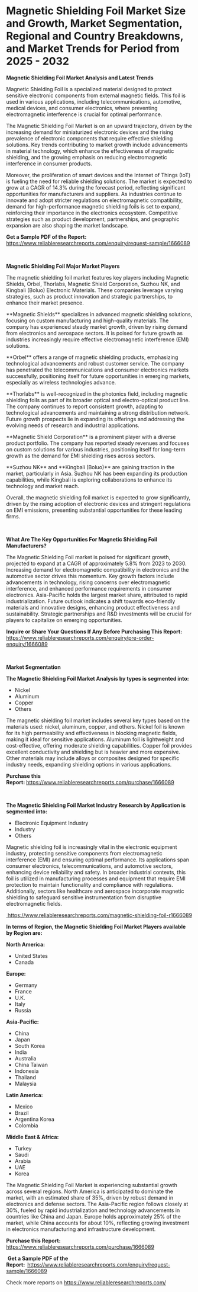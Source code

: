<p><h1>Magnetic Shielding Foil Market Size and Growth, Market Segmentation, Regional and Country Breakdowns, and Market Trends for Period from 2025 -  2032</h1></p><p><strong>Magnetic Shielding Foil Market Analysis and Latest Trends</strong></p>
<p><p>Magnetic Shielding Foil is a specialized material designed to protect sensitive electronic components from external magnetic fields. This foil is used in various applications, including telecommunications, automotive, medical devices, and consumer electronics, where preventing electromagnetic interference is crucial for optimal performance.</p><p>The Magnetic Shielding Foil Market is on an upward trajectory, driven by the increasing demand for miniaturized electronic devices and the rising prevalence of electronic components that require effective shielding solutions. Key trends contributing to market growth include advancements in material technology, which enhance the effectiveness of magnetic shielding, and the growing emphasis on reducing electromagnetic interference in consumer products.</p><p>Moreover, the proliferation of smart devices and the Internet of Things (IoT) is fueling the need for reliable shielding solutions. The market is expected to grow at a CAGR of 14.3% during the forecast period, reflecting significant opportunities for manufacturers and suppliers. As industries continue to innovate and adopt stricter regulations on electromagnetic compatibility, demand for high-performance magnetic shielding foils is set to expand, reinforcing their importance in the electronics ecosystem. Competitive strategies such as product development, partnerships, and geographic expansion are also shaping the market landscape.</p></p>
<p><strong>Get a Sample PDF of the Report:&nbsp;</strong> <a href="https://www.reliableresearchreports.com/enquiry/request-sample/1666089?utm_campaign=2788&utm_medium=2&utm_source=Github&utm_content=ia&utm_term=06032025&utm_id=magnetic-shielding-foil">https://www.reliableresearchreports.com/enquiry/request-sample/1666089</a></p>
<p>&nbsp;</p>
<p><strong>Magnetic Shielding Foil Major Market Players</strong></p>
<p><p>The magnetic shielding foil market features key players including Magnetic Shields, Orbel, Thorlabs, Magnetic Shield Corporation, Suzhou NK, and Kingbali (Boluo) Electronic Materials. These companies leverage varying strategies, such as product innovation and strategic partnerships, to enhance their market presence.</p><p>**Magnetic Shields** specializes in advanced magnetic shielding solutions, focusing on custom manufacturing and high-quality materials. The company has experienced steady market growth, driven by rising demand from electronics and aerospace sectors. It is poised for future growth as industries increasingly require effective electromagnetic interference (EMI) solutions.</p><p>**Orbel** offers a range of magnetic shielding products, emphasizing technological advancements and robust customer service. The company has penetrated the telecommunications and consumer electronics markets successfully, positioning itself for future opportunities in emerging markets, especially as wireless technologies advance.</p><p>**Thorlabs** is well-recognized in the photonics field, including magnetic shielding foils as part of its broader optical and electro-optical product line. The company continues to report consistent growth, adapting to technological advancements and maintaining a strong distribution network. Future growth prospects lie in expanding its offerings and addressing the evolving needs of research and industrial applications.</p><p>**Magnetic Shield Corporation** is a prominent player with a diverse product portfolio. The company has reported steady revenues and focuses on custom solutions for various industries, positioning itself for long-term growth as the demand for EMI shielding rises across sectors.</p><p>**Suzhou NK** and **Kingbali (Boluo)** are gaining traction in the market, particularly in Asia. Suzhou NK has been expanding its production capabilities, while Kingbali is exploring collaborations to enhance its technology and market reach.</p><p>Overall, the magnetic shielding foil market is expected to grow significantly, driven by the rising adoption of electronic devices and stringent regulations on EMI emissions, presenting substantial opportunities for these leading firms.</p></p>
<p>&nbsp;</p>
<p><strong>What Are The Key Opportunities For Magnetic Shielding Foil Manufacturers?</strong></p>
<p><p>The Magnetic Shielding Foil market is poised for significant growth, projected to expand at a CAGR of approximately 5.8% from 2023 to 2030. Increasing demand for electromagnetic compatibility in electronics and the automotive sector drives this momentum. Key growth factors include advancements in technology, rising concerns over electromagnetic interference, and enhanced performance requirements in consumer electronics. Asia-Pacific holds the largest market share, attributed to rapid industrialization. Future outlook indicates a shift towards eco-friendly materials and innovative designs, enhancing product effectiveness and sustainability. Strategic partnerships and R&D investments will be crucial for players to capitalize on emerging opportunities.</p></p>
<p><strong>Inquire or Share Your Questions If Any Before Purchasing This Report:</strong> <a href="https://www.reliableresearchreports.com/enquiry/pre-order-enquiry/1666089?utm_campaign=2788&utm_medium=2&utm_source=Github&utm_content=ia&utm_term=06032025&utm_id=magnetic-shielding-foil">https://www.reliableresearchreports.com/enquiry/pre-order-enquiry/1666089</a></p>
<p>&nbsp;</p>
<p><strong>Market Segmentation</strong></p>
<p><strong>The Magnetic Shielding Foil Market Analysis by types is segmented into:</strong></p>
<p><ul><li>Nickel</li><li>Aluminum</li><li>Copper</li><li>Others</li></ul></p>
<p><p>The magnetic shielding foil market includes several key types based on the materials used: nickel, aluminum, copper, and others. Nickel foil is known for its high permeability and effectiveness in blocking magnetic fields, making it ideal for sensitive applications. Aluminum foil is lightweight and cost-effective, offering moderate shielding capabilities. Copper foil provides excellent conductivity and shielding but is heavier and more expensive. Other materials may include alloys or composites designed for specific industry needs, expanding shielding options in various applications.</p></p>
<p><strong>Purchase this Report:&nbsp;</strong><a href="https://www.reliableresearchreports.com/purchase/1666089?utm_campaign=2788&utm_medium=2&utm_source=Github&utm_content=ia&utm_term=06032025&utm_id=magnetic-shielding-foil">https://www.reliableresearchreports.com/purchase/1666089</a></p>
<p>&nbsp;</p>
<p><strong>The Magnetic Shielding Foil Market Industry Research by Application is segmented into:</strong></p>
<p><ul><li>Electronic Equipment Industry</li><li>Industry</li><li>Others</li></ul></p>
<p><p>Magnetic shielding foil is increasingly vital in the electronic equipment industry, protecting sensitive components from electromagnetic interference (EMI) and ensuring optimal performance. Its applications span consumer electronics, telecommunications, and automotive sectors, enhancing device reliability and safety. In broader industrial contexts, this foil is utilized in manufacturing processes and equipment that require EMI protection to maintain functionality and compliance with regulations. Additionally, sectors like healthcare and aerospace incorporate magnetic shielding to safeguard sensitive instrumentation from disruptive electromagnetic fields.</p></p>
<p><a href="https://www.reliableresearchreports.com/magnetic-shielding-foil-r1666089?utm_campaign=2788&utm_medium=2&utm_source=Github&utm_content=ia&utm_term=06032025&utm_id=magnetic-shielding-foil">&nbsp;https://www.reliableresearchreports.com/magnetic-shielding-foil-r1666089</a></p>
<p><strong>In terms of Region, the Magnetic Shielding Foil Market Players available by Region are:</strong></p>
<p>
    <p> <strong> North America: </strong>
        <ul>
            <li>United States</li>
            <li>Canada</li>
        </ul>
        </p> 
    <p> <strong> Europe: </strong>
        <ul>
            <li>Germany</li>
            <li>France</li>
            <li>U.K.</li>
            <li>Italy</li>
            <li>Russia</li>
        </ul>
        </p> 
    <p> <strong> Asia-Pacific: </strong>
        <ul>
            <li>China</li>
            <li>Japan</li>
            <li>South Korea</li>
            <li>India</li>
            <li>Australia</li>
            <li>China Taiwan</li>
            <li>Indonesia</li>
            <li>Thailand</li>
            <li>Malaysia</li>
        </ul>
        </p> 
    <p> <strong> Latin America: </strong>
        <ul>
            <li>Mexico</li>
            <li>Brazil</li>
            <li>Argentina Korea</li>
            <li>Colombia</li>
        </ul>
        </p> 
    <p> <strong> Middle East & Africa: </strong>
        <ul>
            <li>Turkey</li>
            <li>Saudi</li>
            <li>Arabia</li>
            <li>UAE</li>
            <li>Korea</li>
        </ul>
    </p>
    </p>
<p><p>The Magnetic Shielding Foil Market is experiencing substantial growth across several regions. North America is anticipated to dominate the market, with an estimated share of 35%, driven by robust demand in electronics and defense sectors. The Asia-Pacific region follows closely at 30%, fueled by rapid industrialization and technology advancements in countries like China and Japan. Europe holds approximately 25% of the market, while China accounts for about 10%, reflecting growing investment in electronics manufacturing and infrastructure development.</p></p>
<p><strong>Purchase this Report: </strong><a href="https://www.reliableresearchreports.com/purchase/1666089?utm_campaign=2788&utm_medium=2&utm_source=Github&utm_content=ia&utm_term=06032025&utm_id=magnetic-shielding-foil">https://www.reliableresearchreports.com/purchase/1666089</a></p>
<p>&nbsp;<strong>Get a Sample PDF of the Report:&nbsp;&nbsp;</strong><a href="https://www.reliableresearchreports.com/enquiry/request-sample/1666089?utm_campaign=2788&utm_medium=2&utm_source=Github&utm_content=ia&utm_term=06032025&utm_id=magnetic-shielding-foil">https://www.reliableresearchreports.com/enquiry/request-sample/1666089</a></p>
<p><strong></strong></p>
<p>Check more reports on <a href="https://www.reliableresearchreports.com/?utm_campaign=2788&utm_medium=2&utm_source=Github&utm_content=ia&utm_term=06032025&utm_id=magnetic-shielding-foil">https://www.reliableresearchreports.com/</a></p>